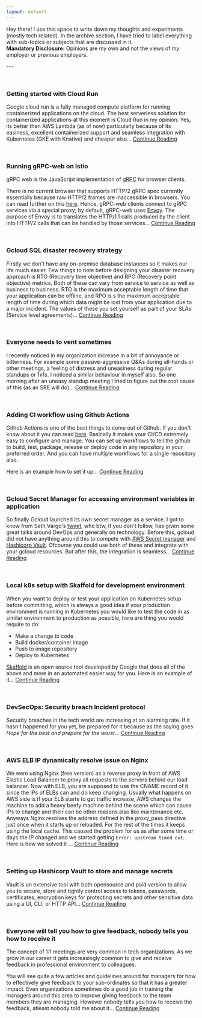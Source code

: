 ```yaml
---
layout: default
---
```

<div class='index-head'>
<p> Hey there! <span class="emoji wave" aria-label="hand wave"></span>
I use this space to write down my thoughts and experiments (mostly tech related). In the archive section, I have tried to label everything with sub-topics or subjects that are discussed in it.
<br>
<b>Mandatory Disclosure:</b> Opinions are my own and not the views of my employer or previous employers.
</p>
</div>
---

&nbsp;

### Getting started with Cloud Run

Google cloud run is a fully managed compute platform for running containerized applications on the cloud.
The best serverless solution for containerized applications at this moment is Cloud Run in my opinion. Yes, its better then AWS Lambda (as of now) particularly because of its easiness, excellent containerized support and seamless integration with Kubernetes (GKE with Knative) and cheaper also...
[Continue Reading](./pages/cloud_run.html)

&nbsp;

### Running gRPC-web on Istio

gRPC web is the JavaScript implementation of [gRPC](https://grpc.io) for browser clients.

There is no current browser that supports HTTP/2 gRPC spec currently essentially because raw HTTP/2 frames are inaccessible in browsers. You can read further on this [here](https://grpc.io/blog/state-of-grpc-web/#the-grpc-web-spec). Hence, gRPC-web clients connect to gRPC services via a special proxy; by default, gRPC-web uses [Envoy](https://www.envoyproxy.io). The purpose of Envoy is to translates the HTTP/1.1 calls produced by the client into HTTP/2 calls that can be handled by those services...
[Continue Reading](./pages/grpc-web.html)

&nbsp;

### Gcloud SQL disaster recovery strategy

Firstly we don't have any on-premise database instances so it makes our life much easier. Few things to note before designing your disaster recovery approach is RTO (Recovery time objective) and RPO (Recovery point objective) metrics. Both of these can vary from service to service as well as business to business. RTO is the maximum acceptable length of time that your application can be offline, and RPO is s the maximum acceptable length of time during which data might be lost from your application due to a major incident. The values of these you set yourself as part of your SLAs (Service level agreements)...
[Continue Reading](./pages/gcloud_disaster_recovery_data.html)

&nbsp;

### Everyone needs to vent sometimes

I recently noticed in my organization increase in a bit of annoyance or bitterness. For example some passive-aggressive Q&As during all-hands or other meetings, a feeling of distress and uneasiness during regular standups or 1x1s. I noticed a similar behaviour in myself also. So one morning after an uneasy standup meeting I tried to figure out the root cause of this (as an SRE will do)... [Continue Reading](./pages/everyone_needs_to_vent.html)

&nbsp;

### Adding CI workflow using Github Actions

Github Actions is one of the best things to come out of Github. If you don't know about it you can read [here](https://docs.github.com/en/actions). Basically it makes your CI/CD extremely easy to configure and manage. You can set up workflows to tell the github to build, test, package, release or deploy code in any repository in your preferred order. And you can have multiple workflows for a single repository also.

Here is an example how to set it up... [Continue Reading](./pages/github_actions.html)


&nbsp;

### Gcloud Secret Manager for accessing environment variables in application

So finally Gcloud launched its own secret manager as a service. I got to know from Seth Vargo's [tweet](https://twitter.com/sethvargo/status/1220035296018018310), who btw, if you don't follow, has given some great talks around DevOps and generally on technology.
Before this, gcloud did not have anything around this to compete with [AWS Secret manager](https://aws.amazon.com/secrets-manager/) and [Hashicorp Vault](https://www.vaultproject.io/). Ofcourse you could use both of these and integrate with your gcloud resources. But after this, the integration is seamless... [Continue Reading](./pages/gcloud_secrets.html)

&nbsp;

### Local k8s setup with Skaffold for development environment

When you want to deploy or test your application on Kubernetes setup before committing, which is always a good idea if your production environment is running in Kubernetes you would like to test the code in as similar environment to production as possible, here are thing you would require to do:

* Make a change to code
* Build docker/container image
* Push to image repository
* Deploy to Kubernetes

[Skaffold](https://skaffold.dev/) is an open source tool developed by Google that does all of the above and more in an automated easier way for you. Here is an example of it... [Continue Reading](./pages/skaffold.html)

&nbsp;

### DevSecOps: Security breach Incident protocol

Security breaches in the tech world are increasing at an alarming rate. If it hasn't happened for you yet, be prepared for it because as the saying goes *Hope for the best and prepare for the worst*... [Continue Reading](./pages/incident_protocol.html)

&nbsp;

### AWS ELB IP dynamically resolve issue on Nginx

We were using Nginx (free version) as a reverse proxy in front of AWS Elastic Load Balancer to proxy all requests to the servers behind our load balancer. Now with ELB, you are supposed to use the CNAME record of it since the IPs of ELBs can and do keep changing. Usually what happens on AWS side is if your ELB starts to get traffic increase, AWS changes the machine to add a heavy beefy machine behind the scene which can cause IPs to change and their can be other reasons also like maintenance etc.
Anyways Nginx resolves the address defined in the proxy_pass directive just once when it starts up or reloaded. For the rest of the times it keeps using the local cache. This caused the problem for us as after some time or days the IP changed and we started getting `Error: upstream timed out`. Here is how we solved it ... [Continue Reading](./pages/nginx_aws_elb_ip.html)

&nbsp;

### Setting up Hashicorp Vault to store and manage secrets

Vault is an extensive tool with both opensource and paid version to allow you to secure, store and tightly control access to tokens, passwords, certificates, encryption keys for protecting secrets and other sensitive data using a UI, CLI, or HTTP API... [Continue Reading](./pages/vault.html)

&nbsp;

### Everyone will tell you how to give feedback, nobody tells you how to receive it

The concept of 1:1 meetings are very common in tech organizations. As we grow in our career it gets increasingly common to give and receive feedback in professional environment to colleagues.

You will see quite a few articles and guidelines around for managers for how to effectively give feedback to your sub-ordinates so that it has a greater impact. Even organizations sometimes do a good job in training the managers around this area to improve giving feedback to the team members they are managing. However nobody tells you how to receive the feedback, atleast nobody told me about it... [Continue Reading](./pages/feedback.html)

